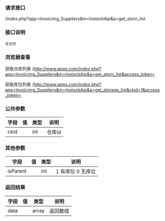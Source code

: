 ### **请求接口**
/index.php?app=Invoicimg_Suppliers&m=InstockApi&a=get_storn_list

### **接口说明**
`无分页`


### **浏览器查看**
获取仓库列表 /http://www.apps.com/index.php?app=Invoicimg_Suppliers&m=InstockApi&a=get_storn_list&access_token=

获取库位列表 /http://www.apps.com/index.php?app=Invoicimg_Suppliers&m=InstockApi&a=get_storage_list&ckid=1&access_token=
### **公共参数** 
|字段       |值             |类型    |说明           |
| --------- |--------      |--------|--------       |
|ckid|         | int|仓库id |

### **其他参数**
|字段       |值             |类型    |说明           |
| --------- |--------      |--------|--------       |
|isParent      |         | int|1 有库位 0 无库位 |
### **返回结果**
|字段       |值             |类型    |说明           |
| --------- |--------      |--------|--------       |
|data      |         | array |返回数组 |
